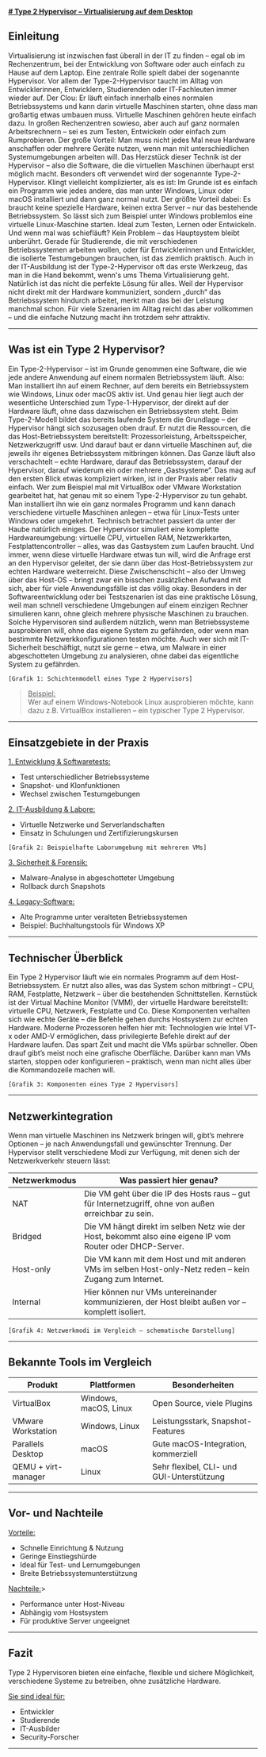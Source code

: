 
<u>**# Type 2 Hypervisor – Virtualisierung auf dem Desktop**</u>

## Einleitung

Virtualisierung ist inzwischen fast überall in der IT zu finden – egal ob im Rechenzentrum, bei der Entwicklung von Software oder auch einfach zu Hause auf dem Laptop. Eine zentrale Rolle spielt dabei der sogenannte Hypervisor.
Vor allem der Type-2-Hypervisor taucht im Alltag von Entwicklerinnen, Entwicklern, Studierenden oder IT-Fachleuten immer wieder auf. Der Clou: Er läuft einfach innerhalb eines normalen Betriebssystems und kann darin virtuelle Maschinen starten, ohne dass man großartig etwas umbauen muss.
Virtuelle Maschinen gehören heute einfach dazu. In großen Rechenzentren sowieso, aber auch auf ganz normalen Arbeitsrechnern – sei es zum Testen, Entwickeln oder einfach zum Rumprobieren. Der große Vorteil: Man muss nicht jedes Mal neue Hardware anschaffen oder mehrere Geräte nutzen, wenn man mit unterschiedlichen Systemumgebungen arbeiten will.
Das Herzstück dieser Technik ist der Hypervisor – also die Software, die die virtuellen Maschinen überhaupt erst möglich macht. Besonders oft verwendet wird der sogenannte Type-2-Hypervisor. Klingt vielleicht komplizierter, als es ist: Im Grunde ist es einfach ein Programm wie jedes andere, das man unter Windows, Linux oder macOS installiert und dann ganz normal nutzt.
Der größte Vorteil dabei: Es braucht keine spezielle Hardware, keinen extra Server – nur das bestehende Betriebssystem. So lässt sich zum Beispiel unter Windows problemlos eine virtuelle Linux-Maschine starten. Ideal zum Testen, Lernen oder Entwickeln. Und wenn mal was schiefläuft? Kein Problem – das Hauptsystem bleibt unberührt.
Gerade für Studierende, die mit verschiedenen Betriebssystemen arbeiten wollen, oder für Entwicklerinnen und Entwickler, die isolierte Testumgebungen brauchen, ist das ziemlich praktisch. Auch in der IT-Ausbildung ist der Type-2-Hypervisor oft das erste Werkzeug, das man in die Hand bekommt, wenn's ums Thema Virtualisierung geht.
Natürlich ist das nicht die perfekte Lösung für alles. Weil der Hypervisor nicht direkt mit der Hardware kommuniziert, sondern „durch“ das Betriebssystem hindurch arbeitet, merkt man das bei der Leistung manchmal schon. Für viele Szenarien im Alltag reicht das aber vollkommen – und die einfache Nutzung macht ihn trotzdem sehr attraktiv.

---

## Was ist ein Type 2 Hypervisor?

Ein Type-2-Hypervisor – ist im Grunde genommen eine Software, die wie jede andere Anwendung auf einem normalen Betriebssystem läuft. Also: Man installiert ihn auf einem Rechner, auf dem bereits ein Betriebssystem wie Windows, Linux oder macOS aktiv ist. Und genau hier liegt auch der wesentliche Unterschied zum Type-1-Hypervisor, der direkt auf der Hardware läuft, ohne dass dazwischen ein Betriebssystem steht.
Beim Type-2-Modell bildet das bereits laufende System die Grundlage – der Hypervisor hängt sich sozusagen oben drauf. Er nutzt die Ressourcen, die das Host-Betriebssystem bereitstellt: Prozessorleistung, Arbeitsspeicher, Netzwerkzugriff usw. Und darauf baut er dann virtuelle Maschinen auf, die jeweils ihr eigenes Betriebssystem mitbringen können. Das Ganze läuft also verschachtelt – echte Hardware, darauf das Betriebssystem, darauf der Hypervisor, darauf wiederum ein oder mehrere „Gastsysteme“.
Das mag auf den ersten Blick etwas kompliziert wirken, ist in der Praxis aber relativ einfach. Wer zum Beispiel mal mit VirtualBox oder VMware Workstation gearbeitet hat, hat genau mit so einem Type-2-Hypervisor zu tun gehabt. Man installiert ihn wie ein ganz normales Programm und kann danach verschiedene virtuelle Maschinen anlegen – etwa für Linux-Tests unter Windows oder umgekehrt.
Technisch betrachtet passiert da unter der Haube natürlich einiges. Der Hypervisor simuliert eine komplette Hardwareumgebung: virtuelle CPU, virtuellen RAM, Netzwerkkarten, Festplattencontroller – alles, was das Gastsystem zum Laufen braucht. Und immer, wenn diese virtuelle Hardware etwas tun will, wird die Anfrage erst an den Hypervisor geleitet, der sie dann über das Host-Betriebssystem zur echten Hardware weiterreicht.
Diese Zwischenschicht – also der Umweg über das Host-OS – bringt zwar ein bisschen zusätzlichen Aufwand mit sich, aber für viele Anwendungsfälle ist das völlig okay. Besonders in der Softwareentwicklung oder bei Testszenarien ist das eine praktische Lösung, weil man schnell verschiedene Umgebungen auf einem einzigen Rechner simulieren kann, ohne gleich mehrere physische Maschinen zu brauchen.
Solche Hypervisoren sind außerdem nützlich, wenn man Betriebssysteme ausprobieren will, ohne das eigene System zu gefährden, oder wenn man bestimmte Netzwerkkonfigurationen testen möchte. Auch wer sich mit IT-Sicherheit beschäftigt, nutzt sie gerne – etwa, um Malware in einer abgeschotteten Umgebung zu analysieren, ohne dabei das eigentliche System zu gefährden.

```plaintext
[Grafik 1: Schichtenmodell eines Type 2 Hypervisors]
```
> <u>Beispiel:</u>  
> Wer auf einem Windows-Notebook Linux ausprobieren möchte, kann dazu z.B. VirtualBox installieren – ein typischer Type 2 Hypervisor.

---

## Einsatzgebiete in der Praxis

<u>1. Entwicklung & Softwaretests:</u>
- Test unterschiedlicher Betriebssysteme
- Snapshot- und Klonfunktionen
- Wechsel zwischen Testumgebungen

<u>2. IT-Ausbildung & Labore:</u>
- Virtuelle Netzwerke und Serverlandschaften
- Einsatz in Schulungen und Zertifizierungskursen

```plaintext
[Grafik 2: Beispielhafte Laborumgebung mit mehreren VMs]
```

<u>3. Sicherheit & Forensik:</u>
- Malware-Analyse in abgeschotteter Umgebung
- Rollback durch Snapshots

<u>4. Legacy-Software:</u>
- Alte Programme unter veralteten Betriebssystemen
- Beispiel: Buchhaltungstools für Windows XP

---

## Technischer Überblick
Ein Type 2 Hypervisor läuft wie ein normales Programm auf dem Host-Betriebssystem. Er nutzt also alles, was das System schon mitbringt – CPU, RAM, Festplatte, Netzwerk – über die bestehenden Schnittstellen.
Kernstück ist der Virtual Machine Monitor (VMM), der virtuelle Hardware bereitstellt: virtuelle CPU, Netzwerk, Festplatte und Co. Diese Komponenten verhalten sich wie echte Geräte – die Befehle gehen durchs Hostsystem zur echten Hardware.
Moderne Prozessoren helfen hier mit: Technologien wie Intel VT-x oder AMD-V ermöglichen, dass privilegierte Befehle direkt auf der Hardware laufen. Das spart Zeit und macht die VMs spürbar schneller.
Oben drauf gibt’s meist noch eine grafische Oberfläche. Darüber kann man VMs starten, stoppen oder konfigurieren – praktisch, wenn man nicht alles über die Kommandozeile machen will.

```plaintext
[Grafik 3: Komponenten eines Type 2 Hypervisors]
```
---

## Netzwerkintegration

Wenn man virtuelle Maschinen ins Netzwerk bringen will, gibt’s mehrere Optionen – je nach Anwendungsfall und gewünschter Trennung. Der Hypervisor stellt verschiedene Modi zur Verfügung, mit denen sich der Netzwerkverkehr steuern lässt:

| Netzwerkmodus   | Was passiert hier genau?                                                               					  |
|-----------------|-----------------------------------------------------------------------------------------------------------|
| NAT             | Die VM geht über die IP des Hosts raus – gut für Internetzugriff, ohne von außen erreichbar zu sein. 	  |
| Bridged         | Die VM hängt direkt im selben Netz wie der Host, bekommt also eine eigene IP vom Router oder DHCP-Server. |
| Host-only       | Die VM kann mit dem Host und mit anderen VMs im selben Host-only-Netz reden – kein Zugang zum Internet.	  |
| Internal        | Hier können nur VMs untereinander kommunizieren, der Host bleibt außen vor – komplett isoliert. 		  |

```plaintext
[Grafik 4: Netzwerkmodi im Vergleich – schematische Darstellung]
```
---

## Bekannte Tools im Vergleich

| Produkt            | Plattformen            | Besonderheiten                             |
|--------------------|------------------------|--------------------------------------------|
| VirtualBox         | Windows, macOS, Linux  | Open Source, viele Plugins                 |
| VMware Workstation | Windows, Linux         | Leistungsstark, Snapshot-Features          |
| Parallels Desktop  | macOS                  | Gute macOS-Integration, kommerziell        |
| QEMU + virt-manager| Linux                  | Sehr flexibel, CLI- und GUI-Unterstützung  |

---

## Vor- und Nachteile

<u>Vorteile:</u>
- Schnelle Einrichtung & Nutzung
- Geringe Einstiegshürde
- Ideal für Test- und Lernumgebungen
- Breite Betriebssystemunterstützung

<u>Nachteile:</u>>
- Performance unter Host-Niveau
- Abhängig vom Hostsystem
- Für produktive Server ungeeignet

---

## Fazit

Type 2 Hypervisoren bieten eine einfache, flexible und sichere Möglichkeit, verschiedene Systeme zu betreiben, ohne zusätzliche Hardware.

<u>Sie sind ideal für:</u>
- Entwickler
- Studierende
- IT-Ausbilder
- Security-Forscher

---
